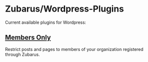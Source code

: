 # Zubarus/Wordpress-Plugins

Current available plugins for Wordpress:

## [Members Only](./zubarus-members-only)

Restrict posts and pages to members of your organization registered through Zubarus.
